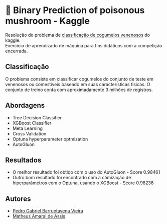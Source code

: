 # 🍄 Binary Prediction of poisonous mushroom - Kaggle

Resolução do problema de [classificação de cogumelos venenosos](https://www.kaggle.com/competitions/playground-series-s4e8) do kaggle.  
Exercício de aprendizado de máquina para fins didáticos com a competição encerrada.

## Classificação

O problema consiste em classificar cogumelos do conjunto de teste em venenosos ou comestíveis baseado em suas características físicas. O conjunto de treino conta com aproximadamente 3 milhões de registros.

## Abordagens

- Tree Decision Classifier
- XGBoost Classifier
- Meta Learning
- Cross Validation
- Optuna hyperparameter optmization
- AutoGluon

## Resultados

- O melhor resultado foi obtido com o uso do AutoGluon - Score 0.98461  
- Outro bom resultado foi encontrado com a otimização de hiperparâmetros com o Optuna, usando o XGBoost - Score 0.98236

## Autores

- [Pedro Gabriel Barruetavena Vieira](https://github.com/pbarruetavena)
- [Matheus Amaral de Assis](https://github.com/Matheus-deAssis)
